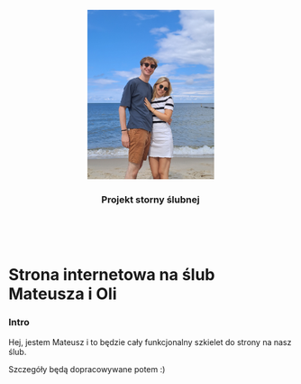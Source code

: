 <br />
<div align="center">
  <a>
    <img src="images/us.jpg" alt="Us" width="225" height="300">
  </a>

  <h3 align="center">Projekt storny ślubnej</h3>
</div>
<br />
<br />
<br />


# Strona internetowa na ślub Mateusza i Oli
### Intro
Hej, jestem Mateusz i to będzie cały funkcjonalny szkielet do strony na nasz ślub. 

Szczegóły będą dopracowywane potem :)
